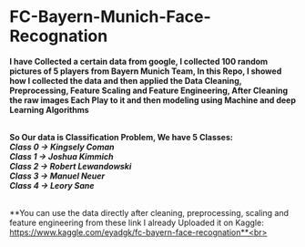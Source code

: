 # FC-Bayern-Munich-Face-Recognation

**I have Collected a certain data from google, I collected 100 random pictures of 5 players from Bayern Munich Team, In this Repo, I showed how I collected the data and then applied the Data Cleaning, Preprocessing, Feature Scaling and Feature Engineering, After Cleaning the raw images Each Play to it and then modeling using Machine and deep Learning Algorithms**<br><br>

**So Our data is Classification Problem, We have 5 Classes:**<br>
***Class 0 -> Kingsely Coman***<br>
***Class 1 -> Joshua Kimmich***<br>
***Class 2 -> Robert Lewandowski***<br>
***Class 3 -> Manuel Neuer***<br>
***Class 4 -> Leory Sane***<br><br>

**You can use the data directly after cleaning, preprocessing, scaling and feature engineering from these link I already Uploaded it on Kaggle: https://www.kaggle.com/eyadgk/fc-bayern-face-recognation**<br><br>
